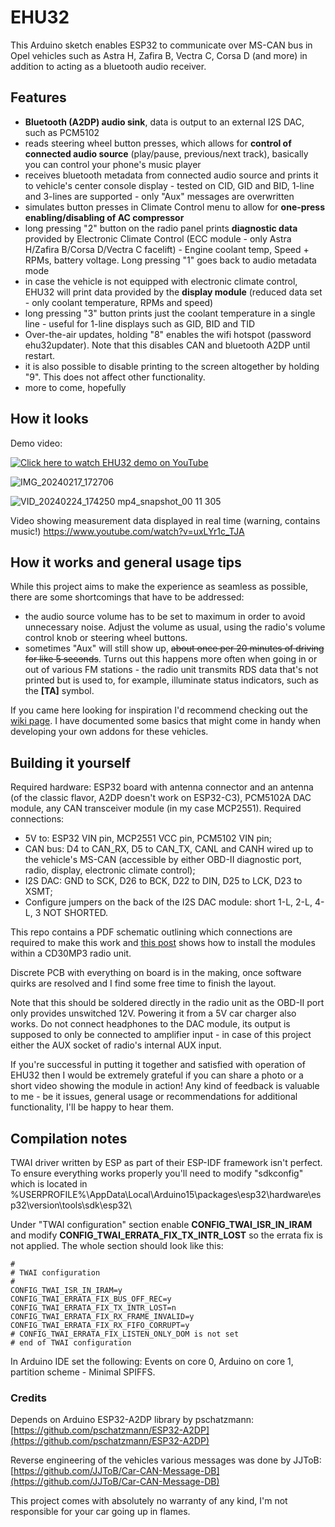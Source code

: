 # **EHU32**

This Arduino sketch enables ESP32 to communicate over MS-CAN bus in Opel vehicles such as Astra H, Zafira B, Vectra C, Corsa D (and more) in addition to acting as a bluetooth audio receiver. 

## Features
- **Bluetooth (A2DP) audio sink**, data is output to an external I2S DAC, such as PCM5102
- reads steering wheel button presses, which allows for **control of connected audio source** (play/pause, previous/next track), basically you can control your phone's music player
- receives bluetooth metadata from connected audio source and prints it to vehicle's center console display - tested on CID, GID and BID, 1-line and 3-lines are supported - only "Aux" messages are overwritten
- simulates button presses in Climate Control menu to allow for **one-press enabling/disabling of AC compressor**
- long pressing "2" button on the radio panel prints **diagnostic data** provided by Electronic Climate Control (ECC module - only Astra H/Zafira B/Corsa D/Vectra C facelift) - Engine coolant temp, Speed + RPMs, battery voltage. Long pressing "1" goes back to audio metadata mode
- in case the vehicle is not equipped with electronic climate control, EHU32 will print data provided by the **display module** (reduced data set - only coolant temperature, RPMs and speed)
- long pressing "3" button prints just the coolant temperature in a single line - useful for 1-line displays such as GID, BID and TID
- Over-the-air updates, holding "8" enables the wifi hotspot (password ehu32updater). Note that this disables CAN and bluetooth A2DP until restart.
- it is also possible to disable printing to the screen altogether by holding "9". This does not affect other functionality.
- more to come, hopefully

## How it looks
Demo video:

[![Click here to watch EHU32 demo on YouTube](https://img.youtube.com/vi/cj5L4aGAB5w/0.jpg)](https://www.youtube.com/watch?v=cj5L4aGAB5w)

![IMG_20240217_172706](https://github.com/PNKP237/EHU32/assets/153071841/46e31e0d-70b7-423b-9a04-b4522eb96506)

![VID_20240224_174250 mp4_snapshot_00 11 305](https://github.com/PNKP237/EHU32/assets/153071841/030defa7-99e6-42d9-bbc5-f6a6a656e597)

Video showing measurement data displayed in real time (warning, contains music!) https://www.youtube.com/watch?v=uxLYr1c_TJA 

## How it works and general usage tips
While this project aims to make the experience as seamless as possible, there are some shortcomings that have to be addressed:
- the audio source volume has to be set to maximum in order to avoid unnecessary noise. Adjust the volume as usual, using the radio's volume control knob or steering wheel buttons.
- sometimes "Aux" will still show up, ~~about once per 20 minutes of driving for like 5 seconds~~. Turns out this happens more often when going in or out of various FM stations - the radio unit transmits RDS data that's not printed but is used to, for example, illuminate status indicators, such as the __[TA]__ symbol.

If you came here looking for inspiration I'd recommend checking out the [wiki page](https://github.com/PNKP237/EHU32/wiki). I have documented some basics that might come in handy when developing your own addons for these vehicles.

## Building it yourself
Required hardware: ESP32 board with antenna connector and an antenna (of the classic flavor, A2DP doesn't work on ESP32-C3), PCM5102A DAC module, any CAN transceiver module (in my case MCP2551).
Required connections:
- 5V to: ESP32 VIN pin, MCP2551 VCC pin, PCM5102 VIN pin;
- CAN bus: D4 to CAN_RX, D5 to CAN_TX, CANL and CANH wired up to the vehicle's MS-CAN (accessible by either OBD-II diagnostic port, radio, display, electronic climate control);
- I2S DAC: GND to SCK, D26 to BCK, D22 to DIN, D25 to LCK, D23 to XSMT;
- Configure jumpers on the back of the I2S DAC module: short 1-L, 2-L, 4-L, 3 NOT SHORTED.

This repo contains a PDF schematic outlining which connections are required to make this work and [this post](https://github.com/PNKP237/EHU32/issues/3#issuecomment-2121866276) shows how to install the modules within a CD30MP3 radio unit.

Discrete PCB with everything on board is in the making, once software quirks are resolved and I find some free time to finish the layout.

Note that this should be soldered directly in the radio unit as the OBD-II port only provides unswitched 12V. Powering it from a 5V car charger also works.
Do not connect headphones to the DAC module, its output is supposed to only be connected to amplifier input - in case of this project either the AUX socket of radio's internal AUX input.

If you're successful in putting it together and satisfied with operation of EHU32 then I would be extremely grateful if you can share a photo or a short video showing the module in action!
Any kind of feedback is valuable to me - be it issues, general usage or recommendations for additional functionality, I'll be happy to hear them.

## Compilation notes
TWAI driver written by ESP as part of their ESP-IDF framework isn't perfect. To ensure everything works properly you'll need to modify "sdkconfig" which is located in %USERPROFILE%\AppData\Local\Arduino15\packages\esp32\hardware\esp32\version\tools\sdk\esp32\

Under "TWAI configuration" section enable **CONFIG_TWAI_ISR_IN_IRAM** and modify **CONFIG_TWAI_ERRATA_FIX_TX_INTR_LOST** so the errata fix is not applied. The whole section should look like this:
```
#
# TWAI configuration
#
CONFIG_TWAI_ISR_IN_IRAM=y
CONFIG_TWAI_ERRATA_FIX_BUS_OFF_REC=y
CONFIG_TWAI_ERRATA_FIX_TX_INTR_LOST=n
CONFIG_TWAI_ERRATA_FIX_RX_FRAME_INVALID=y
CONFIG_TWAI_ERRATA_FIX_RX_FIFO_CORRUPT=y
# CONFIG_TWAI_ERRATA_FIX_LISTEN_ONLY_DOM is not set
# end of TWAI configuration
```
In Arduino IDE set the following: Events on core 0, Arduino on core 1, partition scheme - Minimal SPIFFS.

### Credits
Depends on Arduino ESP32-A2DP library by pschatzmann: [https://github.com/pschatzmann/ESP32-A2DP](https://github.com/pschatzmann/ESP32-A2DP)

Reverse engineering of the vehicles various messages was done by JJToB: [https://github.com/JJToB/Car-CAN-Message-DB](https://github.com/JJToB/Car-CAN-Message-DB)

This project comes with absolutely no warranty of any kind, I'm not responsible for your car going up in flames.
